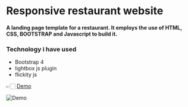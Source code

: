 
# Responsive restaurant website

#### A landing page template for a restaurant. It employs the use of HTML, CSS, BOOTSTRAP and Javascript to build it.

### Technology i have used
- Bootstrap 4
- lightbox js plugin
- flickity js

👉🏻 [Demo](https://shohan-ch.github.io/Bootstrap-Resturant/)

![Demo](img/Hnet-image.gif)

